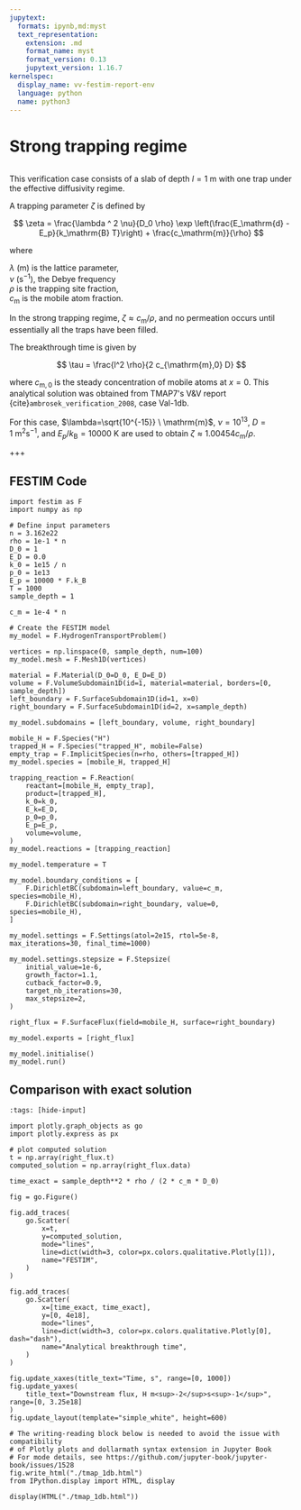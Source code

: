 ```yaml
---
jupytext:
  formats: ipynb,md:myst
  text_representation:
    extension: .md
    format_name: myst
    format_version: 0.13
    jupytext_version: 1.16.7
kernelspec:
  display_name: vv-festim-report-env
  language: python
  name: python3
---
```


# Strong trapping regime

```{tags} 1D, MES, transient, trapping
```

This verification case consists of a slab of depth $l = 1 \ \mathrm{m}$ with one trap under the effective diffusivity regime.

A trapping parameter $\zeta$ is defined by

$$
    \zeta = \frac{\lambda ^ 2 \nu}{D_0 \rho} \exp \left(\frac{E_\mathrm{d} - E_p}{k_\mathrm{B} T}\right) + \frac{c_\mathrm{m}}{\rho}
$$

where

$\lambda \ \mathrm{(m)}$ is the lattice parameter, \
$\nu \ (\mathrm{s}^{-1})$, the Debye frequency \
$\rho$ is the trapping site fraction, \
$c_\mathrm{m}$ is the mobile atom fraction.

In the strong trapping regime, $\zeta \approx c_\mathrm{m} / \rho$, and no permeation occurs until essentially all the traps have been filled.

The breakthrough time is given by

$$
    \tau = \frac{l^2 \rho}{2 c_{\mathrm{m},0} D}
$$

where $c_{\mathrm{m},0}$ is the steady concentration of mobile atoms at $x=0$. This analytical solution was obtained from TMAP7's V&V report {cite}`ambrosek_verification_2008`, case Val-1db.

For this case, $\lambda=\sqrt{10^{-15}} \ \mathrm{m}$, $\nu=10^{13}$, $D=1 \ \mathrm{m}^2 \mathrm{s}^{-1}$, and $E_p/k_\mathrm{B}=10000 \ \mathrm{K}$ are used to obtain $\zeta \approx 1.00454 c_\mathrm{m} / \rho$.

+++

## FESTIM Code

```{code-cell} ipython3
import festim as F
import numpy as np

# Define input parameters
n = 3.162e22
rho = 1e-1 * n
D_0 = 1
E_D = 0.0
k_0 = 1e15 / n
p_0 = 1e13
E_p = 10000 * F.k_B
T = 1000
sample_depth = 1

c_m = 1e-4 * n

# Create the FESTIM model
my_model = F.HydrogenTransportProblem()

vertices = np.linspace(0, sample_depth, num=100)
my_model.mesh = F.Mesh1D(vertices)

material = F.Material(D_0=D_0, E_D=E_D)
volume = F.VolumeSubdomain1D(id=1, material=material, borders=[0, sample_depth])
left_boundary = F.SurfaceSubdomain1D(id=1, x=0)
right_boundary = F.SurfaceSubdomain1D(id=2, x=sample_depth)

my_model.subdomains = [left_boundary, volume, right_boundary]

mobile_H = F.Species("H")
trapped_H = F.Species("trapped_H", mobile=False)
empty_trap = F.ImplicitSpecies(n=rho, others=[trapped_H])
my_model.species = [mobile_H, trapped_H]

trapping_reaction = F.Reaction(
    reactant=[mobile_H, empty_trap],
    product=[trapped_H],
    k_0=k_0,
    E_k=E_D,
    p_0=p_0,
    E_p=E_p,
    volume=volume,
)
my_model.reactions = [trapping_reaction]

my_model.temperature = T

my_model.boundary_conditions = [
    F.DirichletBC(subdomain=left_boundary, value=c_m, species=mobile_H),
    F.DirichletBC(subdomain=right_boundary, value=0, species=mobile_H),
]

my_model.settings = F.Settings(atol=2e15, rtol=5e-8, max_iterations=30, final_time=1000)

my_model.settings.stepsize = F.Stepsize(
    initial_value=1e-6,
    growth_factor=1.1,
    cutback_factor=0.9,
    target_nb_iterations=30,
    max_stepsize=2,
)

right_flux = F.SurfaceFlux(field=mobile_H, surface=right_boundary)

my_model.exports = [right_flux]

my_model.initialise()
my_model.run()
```

## Comparison with exact solution

```{code-cell} ipython3
:tags: [hide-input]

import plotly.graph_objects as go
import plotly.express as px

# plot computed solution
t = np.array(right_flux.t)
computed_solution = np.array(right_flux.data)

time_exact = sample_depth**2 * rho / (2 * c_m * D_0)

fig = go.Figure()

fig.add_traces(
    go.Scatter(
        x=t,
        y=computed_solution,
        mode="lines",
        line=dict(width=3, color=px.colors.qualitative.Plotly[1]),
        name="FESTIM",
    )
)

fig.add_traces(
    go.Scatter(
        x=[time_exact, time_exact],
        y=[0, 4e18],
        mode="lines",
        line=dict(width=3, color=px.colors.qualitative.Plotly[0], dash="dash"),
        name="Analytical breakthrough time",
    )
)

fig.update_xaxes(title_text="Time, s", range=[0, 1000])
fig.update_yaxes(
    title_text="Downstream flux, H m<sup>-2</sup>s<sup>-1</sup>", range=[0, 3.25e18]
)
fig.update_layout(template="simple_white", height=600)

# The writing-reading block below is needed to avoid the issue with compatibility
# of Plotly plots and dollarmath syntax extension in Jupyter Book
# For mode details, see https://github.com/jupyter-book/jupyter-book/issues/1528
fig.write_html("./tmap_1db.html")
from IPython.display import HTML, display

display(HTML("./tmap_1db.html"))
```
